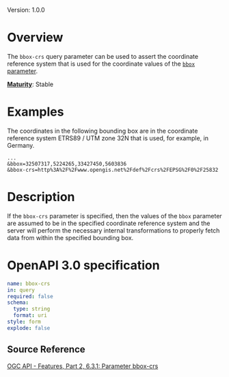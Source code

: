 Version: 1.0.0

# Overview

The `bbox-crs` query parameter can be used to assert the coordinate
reference system that is used for the coordinate values of the [`bbox`
parameter](bbox.adoc).

[**Maturity**](https://github.com/cportele/ogcapi-building-blocks#building-block-maturity):
Stable

# Examples

The coordinates in the following bounding box are in the coordinate
reference system ETRS89 / UTM zone 32N that is used, for example, in
Germany.

``` TEXT
...
&bbox=32507317,5224265,33427450,5603836
&bbox-crs=http%3A%2F%2Fwww.opengis.net%2Fdef%2Fcrs%2FEPSG%2F0%2F25832
```

# Description

If the `bbox-crs` parameter is specified, then the values of the `bbox`
parameter are assumed to be in the specified coordinate reference system
and the server will perform the necessary internal transformations to
properly fetch data from within the specified bounding box.

# OpenAPI 3.0 specification

``` YAML
name: bbox-crs
in: query
required: false
schema:
  type: string
  format: uri
style: form
explode: false
```

## Source Reference

[OGC API - Features, Part 2, 6.3.1: Parameter
bbox-crs](http://www.opengis.net/doc/IS/ogcapi-features-2/1.0#_parameter_bbox_crs)
